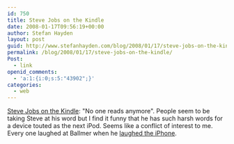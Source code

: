 ```yaml
---
id: 750
title: Steve Jobs on the Kindle
date: 2008-01-17T09:56:19+00:00
author: Stefan Hayden
layout: post
guid: http://www.stefanhayden.com/blog/2008/01/17/steve-jobs-on-the-kindle/
permalink: /blog/2008/01/17/steve-jobs-on-the-kindle/
Post:
  - link
openid_comments:
  - 'a:1:{i:0;s:5:"43902";}'
categories:
  - web
---
```

<a href="http://bits.blogs.nytimes.com/2008/01/15/the-passion-of-steve-jobs/index.html">Steve Jobs on the Kindle</a>: "No one reads anymore". People seem to be taking Steve at his word but I find it funny that he has such harsh words for a device touted as the next iPod. Seems like a conflict of interest to me. Every one laughed at Ballmer when he <a href="http://www.youtube.com/watch?v=C5oGaZIKYvo">laughed the iPhone</a>.